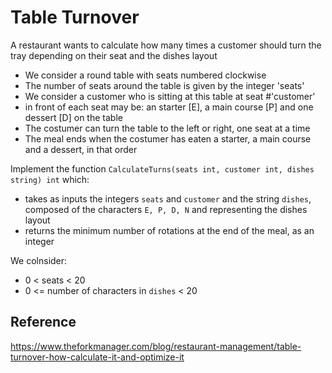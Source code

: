 # Table Turnover

A restaurant wants to calculate how many times a customer should turn the tray depending on their seat and the dishes layout

- We consider a round table with seats numbered clockwise
- The number of seats around the table is given by the integer 'seats'
- We consider a customer who is sitting at this table at seat #'customer'
- in front of each seat may be: an starter [E], a main course [P] and one dessert [D] on the table
- The costumer can turn the table to the left or right, one seat at a time
- The meal ends when the costumer has eaten a starter, a main course and a dessert, in that order

Implement the function `CalculateTurns(seats int, customer int, dishes string) int` which:

- takes as inputs the integers `seats` and `customer` and the string `dishes`, composed of the characters `E, P, D, N` and representing the dishes layout
- returns the minimum number of rotations at the end of the meal, as an integer

We colnsider:

- 0 < seats < 20
- 0 <= number of characters in `dishes` < 20

## Reference

https://www.theforkmanager.com/blog/restaurant-management/table-turnover-how-calculate-it-and-optimize-it
